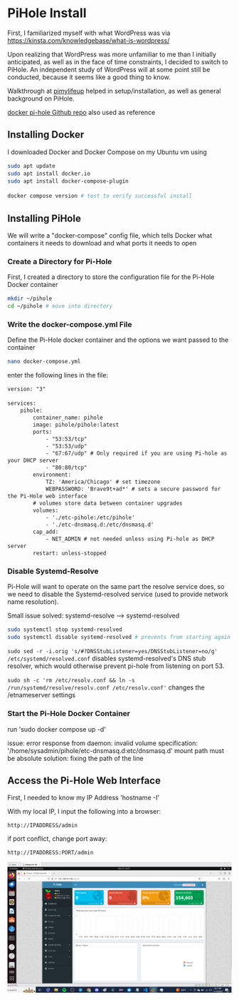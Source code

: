 # PiHole Install

First, I familiarized myself with what WordPress was via https://kinsta.com/knowledgebase/what-is-wordpress/

Upon realizing that WordPress was more unfamiliar to me than I initially anticipated, as well as in the face of time constraints, I decided to switch to PiHole. An independent study of WordPress will at some point still be conducted, because it seems like a good thing to know. 

Walkthrough at [pimylifeup](https://pimylifeup.com/pi-hole-docker/) helped in setup/installation, as well as general background on PiHole.

[docker pi-hole Github repo](https://github.com/pi-hole/docker-pi-hole) also used as reference

## Installing Docker

I downloaded Docker and Docker Compose on my Ubuntu vm using
```bash
sudo apt update
sudo apt install docker.io
sudo apt install docker-compose-plugin

docker compose version # test to verify successful install
```

## Installing PiHole
We will write a "docker-compose" config file, which tells Docker what containers it needs to download and what ports it needs to open

### Create a Directory for Pi-Hole

First, I created a directory to store the configuration file for the Pi-Hole Docker container

```bash
mkdir ~/pihole
cd ~/pihole # move into directory
```

### Write the docker-compose.yml File

Define the Pi-Hole docker container and the options we want passed to the container

```bash
nano docker-compose.yml
```

enter the following lines in the file:

```
version: "3"

services: 
    pihole:
        container_name: pihole
        image: pihole/pihole:latest
        ports:
            - "53:53/tcp"
            - "53:53/udp"
            - "67:67/udp" # Only required if you are using Pi-hole as your DHCP server
            - "80:80/tcp"
        environment:
            TZ: 'America/Chicago' # set timezone
            WEBPASSWORD: 'Brave9t+ad*' # sets a secure password for the Pi-Hole web interface
        # volumes store data between container upgrades
        volumes:
            - './etc-pihole:/etc/pihole'
            - './etc-dnsmasq.d:/etc/dnsmasq.d'
        cap_add:
            - NET_ADMIN # not needed unless using Pi-hole as DHCP server
        restart: unless-stopped
```

### Disable Systemd-Resolve
Pi-Hole will want to operate on the same part the resolve service does, so we need to disable the Systemd-resolved service (used to provide network name resolution).

Small issue solved: systemd-resolve --> systemd-resolved

```bash
sudo systemctl stop systemd-resolved
sudo systemctl disable systemd-resolved # prevents from starting again on restart
```

`sudo sed -r -i.orig 's/#?DNSStubListener=yes/DNSStubListener=no/g' /etc/systemd/resolved.conf` disables systemd-resolved's DNS stub resolver, which would otherwise prevent pi-hole from listening on port 53.

`sudo sh -c 'rm /etc/resolv.conf && ln -s /run/systemd/resolve/resolv.conf /etc/resolv.conf'` changes the /etnameserver settings

### Start the Pi-Hole Docker Container
run 'sudo docker compose up -d'

issue: error response from daemon: invalid volume specification: '/home/sysadmin/pihole/etc-dnsmasq.d:etc/dnsmasq.d' mount path must be absolute
solution: fixing the path of the line

## Access the Pi-Hole Web Interface

First, I needed to know my IP Address
'hostname -I'

With my local IP, I input the following into a browser:
```
http://IPADDRESS/admin
```
if port conflict, change port away:
```
http://IPADDRESS:PORT/admin
```

![Pihole Web Interface](./assets/Working.png "Pi-hole Web Interface")
